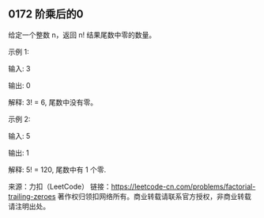 ## 0172 阶乘后的0

给定一个整数 n，返回 n! 结果尾数中零的数量。

示例 1:

输入: 3

输出: 0

解释: 3! = 6, 尾数中没有零。

示例 2:

输入: 5

输出: 1

解释: 5! = 120, 尾数中有 1 个零.

来源：力扣（LeetCode）
链接：https://leetcode-cn.com/problems/factorial-trailing-zeroes
著作权归领扣网络所有。商业转载请联系官方授权，非商业转载请注明出处。